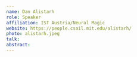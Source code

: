 ```yaml
---
name: Dan Alistarh
role: Speaker
affiliation: IST Austria/Neural Magic
website: https://people.csail.mit.edu/alistarh/
photo: alistarh.jpeg
talk: 
abstract: 
---
```

